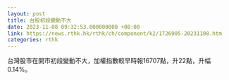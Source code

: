 ```yaml
---
layout: post
title: 台股初段變動不大
date: 2023-11-08 09:32:53.000000000 +08:00
link: https://news.rthk.hk/rthk/ch/component/k2/1726905-20231108.htm
categories: rthk
---
```


台灣股市在開市初段變動不大，加權指數較早時報16707點，升22點，升幅0.14%。
